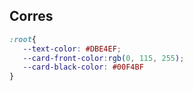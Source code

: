 ## Corres 

```css
:root{
   --text-color: #DBE4EF;
   --card-front-color:rgb(0, 115, 255);
   --card-black-color: #00F4BF
}

```